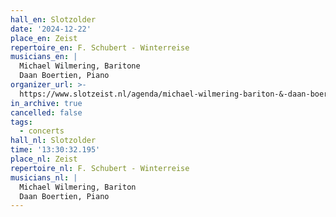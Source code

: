 ```yaml
---
hall_en: Slotzolder
date: '2024-12-22'
place_en: Zeist
repertoire_en: F. Schubert - Winterreise
musicians_en: |
  Michael Wilmering, Baritone
  Daan Boertien, Piano
organizer_url: >-
  https://www.slotzeist.nl/agenda/michael-wilmering-bariton-&-daan-boertien-piano
in_archive: true
cancelled: false
tags:
  - concerts
hall_nl: Slotzolder
time: '13:30:32.195'
place_nl: Zeist
repertoire_nl: F. Schubert - Winterreise
musicians_nl: |
  Michael Wilmering, Bariton
  Daan Boertien, Piano
---
```


